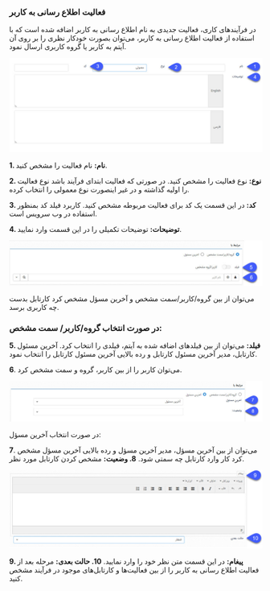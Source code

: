 ### فعالیت اطلاع رسانی به کاربر



در فرآیندهای کاری، فعالیت جدیدی به نام اطلاع رسانی به کاربر اضافه شده است که با استفاده از فعالیت اطلاع رسانی به کاربر، می‌توان بصورت خودکار نظری را بر روی آن آیتم به کاربر یا گروه کاربری ارسال نمود.

![](Naam.jpg) 

**1. نام:** نام فعالیت را مشخص کنید.

**2. نوع:** نوع فعالیت را مشخص کنید. در صورتی که فعالیت ابتدای فرآیند باشد نوع فعالیت را اولیه گذاشته و در غیر اینصورت نوع  معمولی را انتخاب کرده.

**3. کد:** در این قسمت یک کد برای فعالیت مربوطه مشخص کنید. کاربرد فیلد کد بمنظور استفاده در وب سرویس است.

**4. توضیحات:** توضیحات تکمیلی را در این قسمت وارد نمایید.

![](MasouleKartabl1.jpg) 

می‌توان از بین گروه/کاربر/سمت مشخص و آخرین مسؤل مشخص کرد کارتابل بدست چه کاربری برسد.

### در صورت انتخاب گروه/کاربر/ سمت مشخص:

**5. فیلد:** می‌توان از بین فیلدهای اضافه شده به آیتم، فیلدی را انتخاب کرد. آخرین مسئول کارتابل، مدیر آخرین مسئول کارتابل و رده بالایی آخرین مسئول کارتابل را انتخاب نمود.

**6**. می‌توان کاربر را از بین کاربر، گروه و سمت مشخص کرد.

![](MasouleKartabl2.jpg) 

در صورت انتخاب آخرین مسؤل:

**7**. می‌توان از بین آخرین مسؤل، مدیر آخرین مسؤل و رده بالایی آخرین مسؤل مشخص کرد کار وارد کارتابل چه سمتی شود.
**8. وضعیت:** مشخص کردن کارتابل مورد نظر.

![](peyghamVahaalatebaadi.jpg) 

**9. پیغام:** در این قسمت متن نظر خود را وارد نمایید.
**10. حالت بعدی:** مرحله بعد از فعالیت اطلاع رسانی به کاربر را از بین فعالیت‌ها و کارتابل‌های موجود در فرآیند مشخص کنید. 
